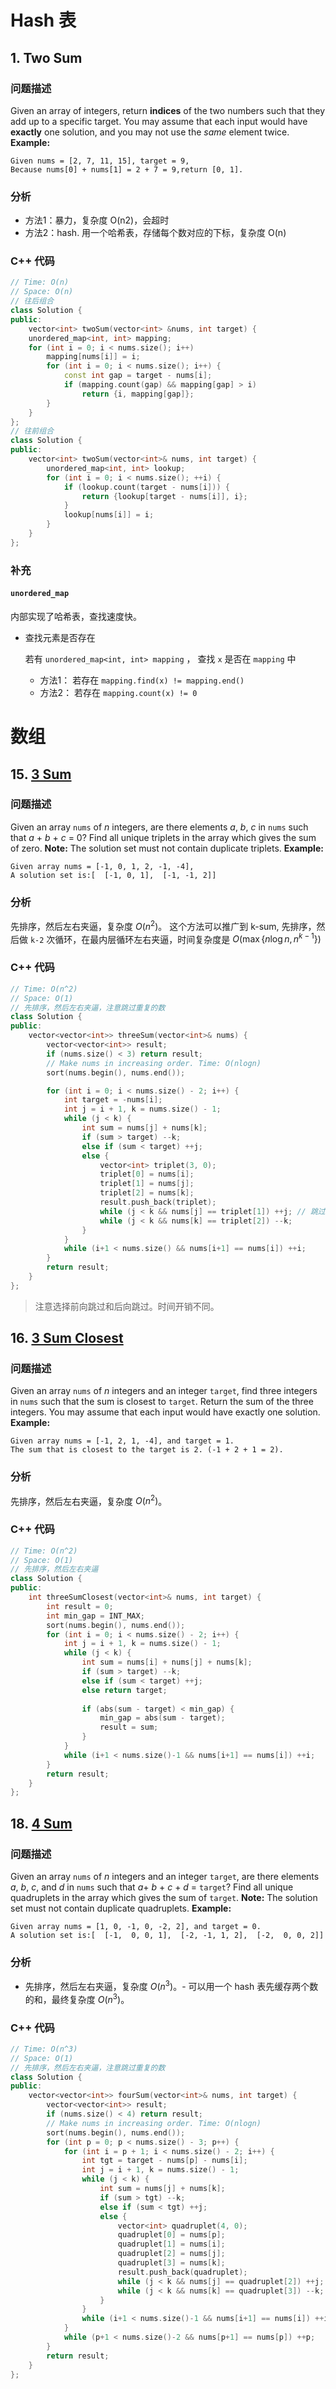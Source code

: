 # Hash 表
## 1. Two Sum
### 问题描述
Given an array of integers, return **indices** of the two numbers such that they add up to a specific target.
You may assume that each input would have **exactly** one solution, and you may not use the *same* element twice.
**Example:**
```
Given nums = [2, 7, 11, 15], target = 9,
Because nums[0] + nums[1] = 2 + 7 = 9,return [0, 1].
```
### 分析
- 方法1：暴力，复杂度 O(n2)，会超时
- 方法2：hash. 用一个哈希表，存储每个数对应的下标，复杂度 O(n)
### C++ 代码
```c++
// Time: O(n)
// Space: O(n)
// 往后组合
class Solution {
public:    
    vector<int> twoSum(vector<int> &nums, int target) {
    unordered_map<int, int> mapping;
    for (int i = 0; i < nums.size(); i++)
        mapping[nums[i]] = i;
        for (int i = 0; i < nums.size(); i++) {
            const int gap = target - nums[i];
            if (mapping.count(gap) && mapping[gap] > i)
                return {i, mapping[gap]};
        }
    }
};
// 往前组合
class Solution {
public:
	vector<int> twoSum(vector<int>& nums, int target) {
		unordered_map<int, int> lookup;
		for (int i = 0; i < nums.size(); ++i) {
			if (lookup.count(target - nums[i])) {
				return {lookup[target - nums[i]], i};
			}
			lookup[nums[i]] = i;
		}
	}
};
```
### 补充
#### `unordered_map`
内部实现了哈希表，查找速度快。
- 查找元素是否存在

    若有 `unordered_map<int, int> mapping` ， 查找 `x` 是否在 `mapping` 中
    - 方法1： 若存在 `mapping.find(x) != mapping.end()`
    - 方法2： 若存在 `mapping.count(x) != 0`

# 数组
## 15. [3 Sum](https://leetcode.com/problems/3sum/description/)
### 问题描述
Given an array `nums` of *n* integers, are there elements *a*, *b*, *c* in `nums` such that *a* + *b* + *c* = 0? Find all unique triplets in the array which gives the sum of zero.
**Note:**
The solution set must not contain duplicate triplets.
**Example:**
```
Given array nums = [-1, 0, 1, 2, -1, -4],
A solution set is:[  [-1, 0, 1],  [-1, -1, 2]]
```
### 分析
先排序，然后左右夹逼，复杂度 $O(n^2)$。
这个方法可以推广到 k-sum, 先排序，然后做 `k-2` 次循环，在最内层循环左右夹逼，时间复杂度是 $O(\max\{n\log n, n^{k-1}\})$
### C++ 代码
```c++
// Time: O(n^2)
// Space: O(1)
// 先排序，然后左右夹逼，注意跳过重复的数
class Solution {
public:
	vector<vector<int>> threeSum(vector<int>& nums) {
		vector<vector<int>> result;
		if (nums.size() < 3) return result;
		// Make nums in increasing order. Time: O(nlogn)
		sort(nums.begin(), nums.end());

		for (int i = 0; i < nums.size() - 2; i++) {
			int target = -nums[i];
			int j = i + 1, k = nums.size() - 1;
			while (j < k) {
				int sum = nums[j] + nums[k];
				if (sum > target) --k;
				else if (sum < target) ++j;
				else {
					vector<int> triplet(3, 0);
					triplet[0] = nums[i];
					triplet[1] = nums[j];
					triplet[2] = nums[k];
					result.push_back(triplet);
					while (j < k && nums[j] == triplet[1]) ++j; // 跳过重复的数
					while (j < k && nums[k] == triplet[2]) --k;
				}
			}
			while (i+1 < nums.size() && nums[i+1] == nums[i]) ++i;
		}
		return result;
	}
};
```
> 注意选择前向跳过和后向跳过。时间开销不同。

## 16. [3 Sum Closest](https://leetcode.com/problems/3sum-closest/description/)
### 问题描述
Given an array `nums` of *n* integers and an integer `target`, find three integers in `nums` such that the sum is closest to `target`. Return the sum of the three integers. You may assume that each input would have exactly one solution.
**Example:**
```
Given array nums = [-1, 2, 1, -4], and target = 1.
The sum that is closest to the target is 2. (-1 + 2 + 1 = 2).
```
### 分析
先排序，然后左右夹逼，复杂度 $O(n^2)$。
### C++ 代码
```c++
// Time: O(n^2)
// Space: O(1)
// 先排序，然后左右夹逼
class Solution {
public:
	int threeSumClosest(vector<int>& nums, int target) {
		int result = 0;
		int min_gap = INT_MAX;
		sort(nums.begin(), nums.end());
		for (int i = 0; i < nums.size() - 2; i++) {
			int j = i + 1, k = nums.size() - 1;
			while (j < k) {
				int sum = nums[i] + nums[j] + nums[k];
				if (sum > target) --k;
				else if (sum < target) ++j;
				else return target;
				
				if (abs(sum - target) < min_gap) {
					min_gap = abs(sum - target);
					result = sum;
				}
			}
			while (i+1 < nums.size()-1 && nums[i+1] == nums[i]) ++i;
		}
		return result;
	}
};
```

## 18. [4 Sum](https://leetcode.com/problems/4sum/description/)
### 问题描述
Given an array `nums` of *n* integers and an integer `target`, are there elements *a*, *b*, *c*, and *d* in `nums` such that *a*+ *b* + *c* + *d* = `target`? Find all unique quadruplets in the array which gives the sum of `target`.
**Note:**
The solution set must not contain duplicate quadruplets.
**Example:**
```
Given array nums = [1, 0, -1, 0, -2, 2], and target = 0.
A solution set is:[  [-1,  0, 0, 1],  [-2, -1, 1, 2],  [-2,  0, 0, 2]]
```
### 分析
- 先排序，然后左右夹逼，复杂度 $O(n^3)$。- 可以用一个 hash 表先缓存两个数的和，最终复杂度 $O(n^3)$。
### C++ 代码
```c++
// Time: O(n^3)
// Space: O(1)
// 先排序，然后左右夹逼，注意跳过重复的数
class Solution {
public:
	vector<vector<int>> fourSum(vector<int>& nums, int target) {
		vector<vector<int>> result;
		if (nums.size() < 4) return result;
		// Make nums in increasing order. Time: O(nlogn)
		sort(nums.begin(), nums.end());
		for (int p = 0; p < nums.size() - 3; p++) {
			for (int i = p + 1; i < nums.size() - 2; i++) {
				int tgt = target - nums[p] - nums[i];
				int j = i + 1, k = nums.size() - 1;
				while (j < k) {
					int sum = nums[j] + nums[k];
					if (sum > tgt) --k;
					else if (sum < tgt) ++j;
					else {
						vector<int> quadruplet(4, 0);
						quadruplet[0] = nums[p];
						quadruplet[1] = nums[i];
						quadruplet[2] = nums[j];
						quadruplet[3] = nums[k];
						result.push_back(quadruplet);
						while (j < k && nums[j] == quadruplet[2]) ++j; // 跳过重复的数
						while (j < k && nums[k] == quadruplet[3]) --k;
					}
				}
				while (i+1 < nums.size()-1 && nums[i+1] == nums[i]) ++i;
			}
			while (p+1 < nums.size()-2 && nums[p+1] == nums[p]) ++p;
		}
		return result;
	}
};
```
